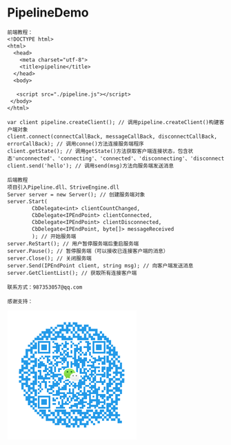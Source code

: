# PipelineDemo

    前端教程：
    <!DOCTYPE html>
    <html>
      <head>
        <meta charset="utf-8">
        <title>pipeline</title>
      </head>
      <body>

       <script src="./pipeline.js"></script>
     </body>
    </html>

    var client pipeline.createClient(); // 调用pipeline.createClient()构建客户端对象
    client.connect(connectCallBack, messageCallBack, disconnectCallBack, errorCallBack); // 调用conne()方法连接服务端程序
    client.getState(); // 调用getState()方法获取客户端连接状态，包含状态'unconnected'、'connecting'、'connected'、'disconnecting'、'disconnected'
    client.send('hello'); // 调用send(msg)方法向服务端发送消息

    后端教程
    项目引入Pipeline.dll、StriveEngine.dll
    Server server = new Server(); // 创建服务端对象
    server.Start(
            CbDelegate<int> clientCountChanged,
            CbDelegate<IPEndPoint> clientConnected,
            CbDelegate<IPEndPoint> clientDisconnected,
            CbDelegate<IPEndPoint, byte[]> messageReceived
            ); // 开始服务端
    server.ReStart(); // 用户暂停服务端后重启服务端
    server.Pause(); // 暂停服务端（可以接收已连接客户端的消息）
    server.Close(); // 关闭服务端
    server.Send(IPEndPoint client, string msg); // 向客户端发送消息
    server.GetClientList(); // 获取所有连接客户端

    联系方式：987353057@qq.com

    感谢支持：
![](https://github.com/987353057/PipelineDemo/blob/987353057-patch-1/1585396041.png)
